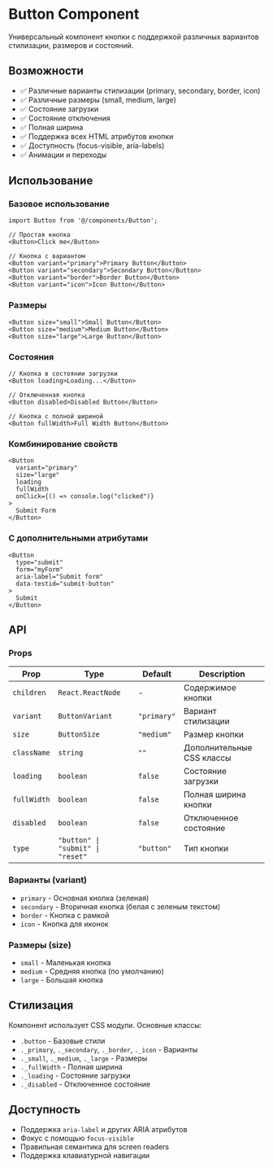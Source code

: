 # Button Component

Универсальный компонент кнопки с поддержкой различных вариантов стилизации, размеров и состояний.

## Возможности

- ✅ Различные варианты стилизации (primary, secondary, border, icon)
- ✅ Различные размеры (small, medium, large)
- ✅ Состояние загрузки
- ✅ Состояние отключения
- ✅ Полная ширина
- ✅ Поддержка всех HTML атрибутов кнопки
- ✅ Доступность (focus-visible, aria-labels)
- ✅ Анимации и переходы

## Использование

### Базовое использование

```tsx
import Button from '@/components/Button';

// Простая кнопка
<Button>Click me</Button>

// Кнопка с вариантом
<Button variant="primary">Primary Button</Button>
<Button variant="secondary">Secondary Button</Button>
<Button variant="border">Border Button</Button>
<Button variant="icon">Icon Button</Button>
```

### Размеры

```tsx
<Button size="small">Small Button</Button>
<Button size="medium">Medium Button</Button>
<Button size="large">Large Button</Button>
```

### Состояния

```tsx
// Кнопка в состоянии загрузки
<Button loading>Loading...</Button>

// Отключенная кнопка
<Button disabled>Disabled Button</Button>

// Кнопка с полной шириной
<Button fullWidth>Full Width Button</Button>
```

### Комбинирование свойств

```tsx
<Button
  variant="primary"
  size="large"
  loading
  fullWidth
  onClick={() => console.log("clicked")}
>
  Submit Form
</Button>
```

### С дополнительными атрибутами

```tsx
<Button
  type="submit"
  form="myForm"
  aria-label="Submit form"
  data-testid="submit-button"
>
  Submit
</Button>
```

## API

### Props

| Prop        | Type                              | Default     | Description               |
| ----------- | --------------------------------- | ----------- | ------------------------- |
| `children`  | `React.ReactNode`                 | -           | Содержимое кнопки         |
| `variant`   | `ButtonVariant`                   | `"primary"` | Вариант стилизации        |
| `size`      | `ButtonSize`                      | `"medium"`  | Размер кнопки             |
| `className` | `string`                          | `""`        | Дополнительные CSS классы |
| `loading`   | `boolean`                         | `false`     | Состояние загрузки        |
| `fullWidth` | `boolean`                         | `false`     | Полная ширина кнопки      |
| `disabled`  | `boolean`                         | `false`     | Отключенное состояние     |
| `type`      | `"button" \| "submit" \| "reset"` | `"button"`  | Тип кнопки                |

### Варианты (variant)

- `primary` - Основная кнопка (зеленая)
- `secondary` - Вторичная кнопка (белая с зеленым текстом)
- `border` - Кнопка с рамкой
- `icon` - Кнопка для иконок

### Размеры (size)

- `small` - Маленькая кнопка
- `medium` - Средняя кнопка (по умолчанию)
- `large` - Большая кнопка

## Стилизация

Компонент использует CSS модули. Основные классы:

- `.button` - Базовые стили
- `._primary`, `._secondary`, `._border`, `._icon` - Варианты
- `._small`, `._medium`, `._large` - Размеры
- `._fullWidth` - Полная ширина
- `._loading` - Состояние загрузки
- `._disabled` - Отключенное состояние

## Доступность

- Поддержка `aria-label` и других ARIA атрибутов
- Фокус с помощью `focus-visible`
- Правильная семантика для screen readers
- Поддержка клавиатурной навигации
